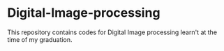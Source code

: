 # Digital-Image-processing
This repository contains codes for Digital Image processing learn't at the time of my graduation.

